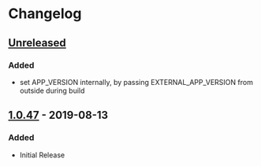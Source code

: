 # Changelog

## [Unreleased]
### Added
- set APP_VERSION internally, by passing EXTERNAL_APP_VERSION from outside during build

## [1.0.47] - 2019-08-13
### Added
- Initial Release

[Unreleased]: https://github.com/jakoch/reaper-toolbox/compare/v1.0.47...HEAD
[1.0.47]: https://github.com/jakoch/reaper-toolbox/releases/tag/v1.0.47
